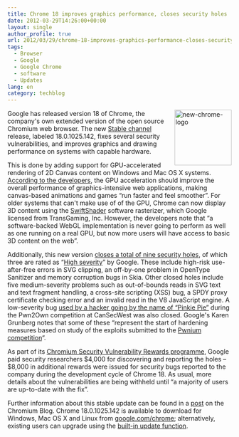 ```yaml
---
title: Chrome 18 improves graphics performance, closes security holes
date: 2012-03-29T14:26:00+00:00
layout: single
author_profile: true
url: 2012/03/29/chrome-18-improves-graphics-performance-closes-security-holes/
tags:
  - Browser
  - Google
  - Google Chrome
  - software
  - Updates
lang: en
category: techblog
---
```

[<img title="new-chrome-logo" border="0" alt="new-chrome-logo" align="right" src="http://lh4.ggpht.com/-5rGDEem1_34/T3RqDf3SHiI/AAAAAAAAFU0/7pZpQFaNyUI/new-chrome-logo_thumb%25255B1%25255D.png?imgmax=800" width="128" height="125" />](http://lh5.ggpht.com/-BfPid33cfng/T3RqBXoTN2I/AAAAAAAAFUs/CswboIa19-g/s1600-h/new-chrome-logo%25255B3%25255D.png)Google has released version 18 of Chrome, the company's own extended version of the open source Chromium web browser. The new [Stable channel](http://www.chromium.org/getting-involved/dev-channel#TOC-How-do-I-choose-which-channel-to-us) release, labeled 18.0.1025.142, fixes several security vulnerabilities, and improves graphics and drawing performance on systems with capable hardware. 

This is done by adding support for GPU-accelerated rendering of 2D Canvas content on Windows and Mac OS X systems. [According to the developers](http://blog.chromium.org/2012/02/gpu-accelerating-2d-canvas-and-enabling.html), the GPU acceleration should improve the overall performance of graphics-intensive web applications, making canvas-based animations and games “run faster and feel smoother”. For older systems that can't make use of of the GPU, Chrome can now display 3D content using the [SwiftShader](http://transgaming.com/business/swiftshader) software rasterizer, which Google licensed from TransGaming, Inc. However, the developers note that “a software-backed WebGL implementation is never going to perform as well as one running on a real GPU, but now more users will have access to basic 3D content on the web”. 

Additionally, this new version [closes a total of nine security holes](http://googlechromereleases.blogspot.com/2012/03/stable-channel-release-and-beta-channel.html), of which three are rated as “[High severity](https://sites.google.com/a/chromium.org/dev/developers/severity-guidelines)” by Google. These include high-risk use-after-free errors in SVG clipping, an off-by-one problem in OpenType Sanitizer and memory corruption bugs in Skia. Other closed holes include five medium-severity problems such as out-of-bounds reads in SVG text and text fragment handling, a cross-site scripting (XSS) bug, a SPDY proxy certificate checking error and an invalid read in the V8 JavaScript engine. A low-severity bug [used by a hacker going by the name of “Pinkie Pie”](http://www.h-online.com/news/item/Pwn2Own-ends-with-three-browsers-felled-Update-1469096.html) during the Pwn2Own competition at CanSecWest was also closed. Google's Karen Grunberg notes that some of these “represent the start of hardening measures based on study of the exploits submitted to the [Pwnium competition](http://www.h-online.com/news/item/Chrome-hackers-strike-Pwnium-1466270.html)“. 

As part of its [Chromium Security Vulnerability Rewards programme](https://sites.google.com/a/chromium.org/dev/Home/chromium-security), Google paid security researchers $4,000 for discovering and reporting the holes – $8,000 in additional rewards were issued for security bugs reported to the company during the development cycle of Chrome 18. As usual, more details about the vulnerabilities are being withheld until “a majority of users are up-to-date with the fix”. 

Further information about this stable update can be found in a [post](http://blog.chromium.org/2012/03/moar-better-graphics.html) on the Chromium Blog. Chrome 18.0.1025.142 is available to download for Windows, Mac OS X and Linux from [google.com/chrome](http://www.google.com/chrome); alternatively, existing users can upgrade using the [built-in update function](http://support.google.com/chrome/bin/answer.py?hl=en&answer=95414).
